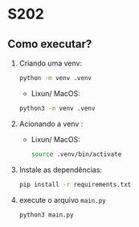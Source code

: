 # S202

## Como executar?

1. Criando uma venv:
    ```sh
    python -m venv .venv
    ```
    * Lixun/ MacOS:
     ```sh
    python3 -m venv .venv
    ```

2. Acionando a venv :
   * Lixun/ MacOS:
     ```sh
     source .venv/bin/activate
     ```
3. Instale as dependências:
    ```sh
    pip install -r requirements.txt
    ```

4. execute o arquivo `main.py`
    ```sh
    python3 main.py
    ```